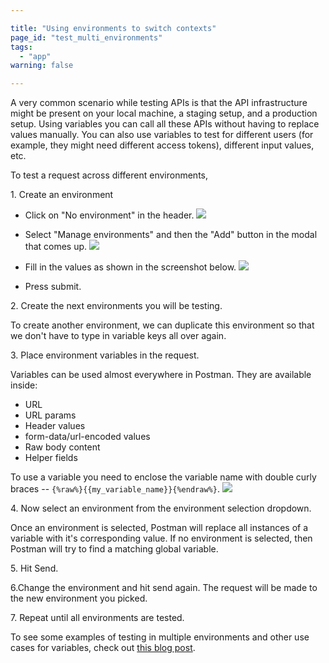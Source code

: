 ```yaml
---

title: "Using environments to switch contexts"
page_id: "test_multi_environments"
tags: 
  - "app"
warning: false

---
```


A very common scenario while testing APIs is that the API infrastructure might be present on your local machine, a staging setup, and a production setup. Using variables you can call all these APIs without having to replace values manually. You can also use variables to test for different users (for example, they might need different access tokens), different input values, etc.

To test a request across different environments,

1\. Create an environment

* Click on "No environment" in the header.
[![](https://www.postman.com/img/v1/docs/test_multi_environments/test_multi_environments_1.png)][0]

* Select "Manage environments" and then the "Add" button in the modal that comes up.
[![](https://www.postman.com/img/v1/docs/test_multi_environments/test_multi_environments_2.png)][1]

* Fill in the values as shown in the screenshot below.
[![](https://www.postman.com/img/v1/docs/test_multi_environments/test_multi_environments_3.png)][2]

* Press submit.

2\. Create the next environments you will be testing.

To create another environment, we can duplicate this environment so that we don't have to type in variable keys all over again.

3\. Place environment variables in the request.

Variables can be used almost everywhere in Postman. They are available inside:

* URL
* URL params
* Header values
* form-data/url-encoded values
* Raw body content
* Helper fields

To use a variable you need to enclose the variable name with double curly braces -- `{%raw%}{{my_variable_name}}{%endraw%}`.
[![](https://www.postman.com/img/v1/docs/test_multi_environments/test_multi_environments_4.png)][3]

4\. Now select an environment from the environment selection dropdown.

Once an environment is selected, Postman will replace all instances of a variable with it's corresponding value. If no environment is selected, then Postman will try to find a matching global variable.

5\. Hit Send.

6.Change the environment and hit send again. The request will be made to the new environment you picked.

7\. Repeat until all environments are tested.

To see some examples of testing in multiple environments and other use cases for variables, check out [this blog post][4].

[0]: https://www.postman.com/img/v1/docs/test_multi_environments/test_multi_environments_1.png
[1]: https://www.postman.com/img/v1/docs/test_multi_environments/test_multi_environments_2.png
[2]: https://www.postman.com/img/v1/docs/test_multi_environments/test_multi_environments_3.png
[3]: https://www.postman.com/img/v1/docs/test_multi_environments/test_multi_environments_4.png
[4]: https://blog.postman.com/2014/02/20/using-variables-inside-postman-and-collection-runner/
